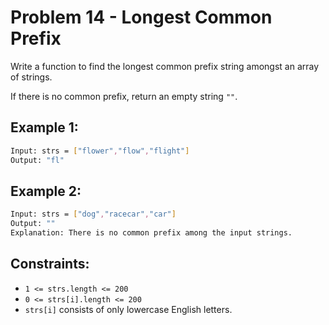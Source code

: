 
# Problem 14 - Longest Common Prefix


Write a function to find the longest common prefix string amongst an array of strings.

If there is no common prefix, return an empty string `""`.


## Example 1:
```bash
Input: strs = ["flower","flow","flight"]
Output: "fl"
```
## Example 2:
```bash
Input: strs = ["dog","racecar","car"]
Output: ""
Explanation: There is no common prefix among the input strings.
```

## Constraints:

- `1 <= strs.length <= 200`
- `0 <= strs[i].length <= 200`
- `strs[i]` consists of only lowercase English letters.
